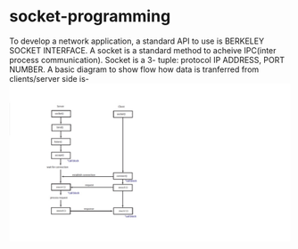 # socket-programming
To develop a network application, a standard API to use is BERKELEY SOCKET INTERFACE.
A socket is a standard method to acheive IPC(inter process communication).
Socket is a 3- tuple:
            protocol
            IP ADDRESS,
            PORT NUMBER.
A basic diagram to show flow how data is tranferred from clients/server side is-
![flowdiagram](https://github.com/rajat641/socket-programming/blob/master/flow-diagram.jpg)
 
